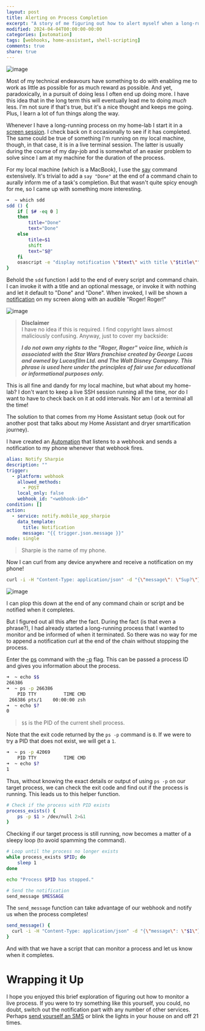 ```yaml
---
layout: post
title: Alerting on Process Completion
excerpt: "A story of me figuring out how to alert myself when a long-running process has completed."
modified: 2024-04-04T00:00:00-00:00
categories: [automation]
tags: [webhooks, home-assistant, shell-scripting]
comments: true
share: true
---
```


![image](https://github.com/BadgerBadgerBadgerBadger/BadgerBadgerBadgerBadger.github.io/assets/5138570/a441e00b-7376-4b82-9391-57e429287cdc)

Most of my technical endeavours have something to do with enabling me to work as little as possible for as much reward as possible. And yet, paradoxically, in a pursuit of doing less I often end up doing more. I have this idea that in the long term this will eventually lead me to doing _much_ less. I'm not sure if that's true, but it's a nice thought and keeps me going. Plus, I learn a lot of fun things along the way.

Whenever I have a long-running process on my home-lab I start it in a [screen session](https://linux.die.net/man/1/screen). I check back on it occasionally to see if it has completed. The same could be true of something I'm running on my local machine, though, in that case, it is in a live terminal session. The latter is usually during the course of my day-job and is somewhat of an easier problem to solve since I am at my machine for the duration of the process.

For my local machine (which is a MacBook), I use the [say](https://ss64.com/mac/say.html) command extensively. It's trivial to add a `say "Done"` at the end of a command chain to aurally inform me of a task's completion. But that wasn't quite spicy enough for me, so I came up with something more interesting.

```sh
➜  ~ which sdd
sdd () {
	if [ $# -eq 0 ]
	then
		title="Done"
		text="Done"
	else
		title=$1
		shift
		text="$@"
	fi
	osascript -e "display notification \"$text\" with title \"$title\"" && afplay ~/Documents/star-wars-b1-battle-droid_kampfdroide-roger-roger-sound.mp3
}
```

Behold the `sdd` function I add to the end of every script and command chain. I can invoke it with a title and an optional message, or invoke it with nothing and let it default to "Done" and "Done". When invoked, I will be shown a [notification](https://developer.apple.com/library/archive/documentation/LanguagesUtilities/Conceptual/MacAutomationScriptingGuide/DisplayNotifications.html) on my screen along with an audible "Roger! Roger!"

![image](https://github.com/BadgerBadgerBadgerBadger/BadgerBadgerBadgerBadger.github.io/assets/5138570/630f82c6-758c-4b62-8869-863a457c26c4)

> **Disclaimer**\
> I have no idea if this is required. I find copyright laws almost maliciously confusing. Anyway, just to cover my backside:
>
> _**I do not own any rights to the "Roger, Roger" voice line, which is associated with the Star Wars franchise created by George Lucas and owned by Lucasfilm Ltd. and The Walt Disney Company. This phrase is used here under the principles of fair use for educational or informational purposes only.**_

This is all fine and dandy for my local machine, but what about my home-lab? I don't want to keep a live SSH session running all the time, nor do I want to have to check back on it at odd intervals. Nor am I _at_ a terminal all the time!

The solution to that comes from my Home Assistant setup (look out for another post that talks about my Home Assistant and dryer smartification journey). 

I have created an [Automation](https://www.home-assistant.io/docs/automation/) that listens to a webhook and sends a notification to my phone whenever that webhook fires.

```yaml
alias: Notify Sharpie
description: ""
trigger:
  - platform: webhook
    allowed_methods:
      - POST
    local_only: false
    webhook_id: "<webhook-id>"
condition: []
action:
  - service: notify.mobile_app_sharpie
    data_template:
      title: Notification
      message: "{{ trigger.json.message }}"
mode: single
```

> Sharpie is the name of my phone.

Now I can curl from any device anywhere and receive a notification on my phone!

```sh
curl -i -H "Content-Type: application/json" -d "{\"message\": \"Sup?\"}" https://<home-assistant-server>/api/webhook/<wehook-id>
```

![image](https://github.com/BadgerBadgerBadgerBadger/BadgerBadgerBadgerBadger.github.io/assets/5138570/d4e33a9d-bc6c-499b-92fb-156874c155df)

I can plop this down at the end of any command chain or script and be notified when it completes.

But I figured out all this after the fact. During the fact (is that even a phrase?), I had already started a long-running process that I wanted to monitor and be informed of when it terminated. So there was no way for me to append a notification curl at the end of the chain without stopping the process.

Enter the [ps](https://man7.org/linux/man-pages/man1/ps.1.html) command with the [-p](https://medium.com/@linuxschooltech/what-is-ps-p-command-in-linux-aede7e5f0751) flag. This can be passed a process ID and gives you information about the process.

```sh
➜  ~ echo $$
266386
➜  ~ ps -p 266386
    PID TTY          TIME CMD
 266386 pts/1    00:00:00 zsh
➜  ~ echo $?
0
```

> `$$` is the PID of the current shell process.

Note that the exit code returned by the `ps -p` command is `0`. If we were to try a PID that does not exist, we will get a `1`.

```sh
➜  ~ ps -p 42069
    PID TTY          TIME CMD
➜  ~ echo $?
1
```

Thus, without knowing the exact details or output of using `ps -p` on our target process, we can check the exit code and find out if the process is running. This leads us to this helper function.

```sh
# Check if the process with PID exists
process_exists() {
    ps -p $1 > /dev/null 2>&1
}
```

Checking if our target process is still running, now becomes a matter of a sleepy loop (to avoid spamming the command).

```sh
# Loop until the process no longer exists
while process_exists $PID; do
    sleep 1
done

echo "Process $PID has stopped."

# Send the notification
send_message $MESSAGE
```

The `send_message` function can take advantage of our webhook and notify us when the process completes!

```sh
send_message() {
  curl -i -H "Content-Type: application/json" -d "{\"message\": \"$1\"}" https://<home-assistant-server>/api/webhook/<wehook-id>
}
```

And with that we have a script that can monitor a process and let us know when it completes.

# Wrapping it Up

I hope you enjoyed this brief exploration of figuring out how to monitor a live process. If you were to try something like this yourself, you could, no doubt, switch out the notification part with any number of other services. Perhaps [send yourself an SMS](https://www.twilio.com/en-us/messaging/channels/sms) or blink the lights in your house on and off 21 times.
